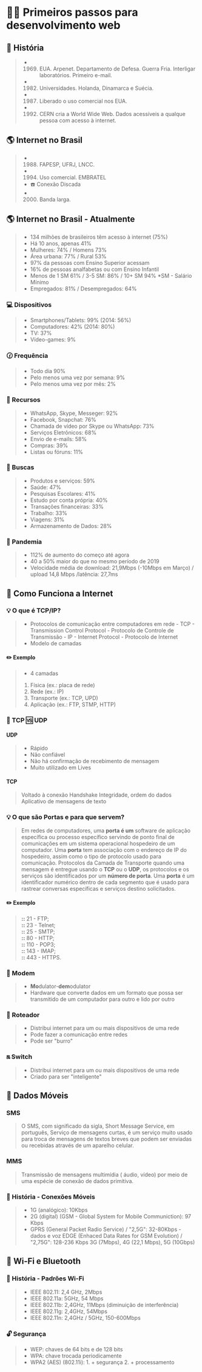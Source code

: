 ﻿# 🚶‍♂️ Primeiros passos para desenvolvimento web

## 💾 História

> - 1969. EUA. Arpenet. Departamento de Defesa. Guerra Fria. Interligar laboratórios. Primeiro e-mail.
> - 1982. Universidades. Holanda, Dinamarca e Suécia.
> - 1987. Liberado o uso comercial nos EUA.
> - 1992. CERN cria a World Wide Web. Dados acessíveis a qualque pessoa com acesso à internet.

## :earth_americas: Internet no Brasil

> - 1988. FAPESP, UFRJ, LNCC.
> - 1994. Uso comercial. EMBRATEL
> - :phone: Conexão Discada
> - 2000. Banda larga.

## :earth_americas: Internet no Brasil - Atualmente

> - 134 milhões de brasileiros têm acesso à internet (75%)
> - Há 10 anos, apenas 41%
> - Mulheres: 74% / Homens 73%
> - Área urbana: 77% / Rural 53%
>  - 97% da pessoas com Ensino Superior acessam
>  - 16% de pessoas analfabetas ou com Ensino Infantil
>  - Menos de 1 SM 61% / 3-5 SM: 86% / 10+ SM 94% *SM - Salário Mínimo
>  - Empregados: 81% / Desempregados: 64%

### :computer: Dispositivos

>  - Smartphones/Tablets: 99% (2014: 56%)
>  - Computadores: 42% (2014: 80%)
>  - TV: 37%
>  - Vídeo-games: 9%

### :clock130: Frequência

> - Todo dia 90%
> - Pelo menos uma vez por semana: 9%
> - Pelo menos uma vez por mês: 2%

### :e-mail: Recursos

> - WhatsApp, Skype, Messeger: 92%
> - Facebook, Snapchat: 76%
> - Chamada de vídeo por Skype ou WhatsApp: 73%
> - Serviços Eletrônicos: 68%
> - Envio de e-mails: 58%
> - Compras: 39%
> - Listas ou fóruns: 11%

### :mag_right: Buscas

> - Produtos e serviços: 59%
> - Saúde: 47%
> - Pesquisas Escolares: 41%
> - Estudo por conta própria: 40%
> - Transações financeiras: 33%
> - Trabalho: 33%
> - Viagens: 31%
> - Armazenamento de Dados: 28%

### :microscope: Pandemia

> - 112% de aumento do começo até agora
> - 40 a 50% maior do que no mesmo período de 2019
> - Velocidade média de download: 21,9Mbps (-10Mbps em Março) / upload 14,8 Mbps /latência: 27,7ms

## :satellite: Como Funciona a Internet


### 💡 O que é TCP/IP?
> - Protocolos de comunicação entre computadores em rede
>       - TCP - Transmission Control Protocol - Protocolo de Controle de Transmissão
>       - IP - Internet Protocol - Protocolo de Internet
> - Modelo de camadas

#### :pencil2: Exemplo
> - 4 camadas
> 1. Física (ex.: placa de rede)
> 2. Rede (ex.: IP)
> 3. Transporte (ex.: TCP, UPD)
> 4. Aplicação (ex.: FTP, STMP, HTTP)

### :round_pushpin:  TCP :vs: UDP

#### UDP
>  - Rápido
>  - Não confiável
>  - Não há confirmação de recebimento de mensagem
> - Muito utilizado em Lives 
          
#### TCP
>Voltado à conexão
>Handshake
>Integridade, ordem do dados
>Aplicativo de mensagens de texto

### 💡 O que são Portas e para que servem?

> Em redes de computadores, uma **porta é um** software de aplicação específica ou processo específico servindo de ponto final de comunicações em um sistema operacional hospedeiro de um computador. Uma **porta** tem associação com o endereço de IP do hospedeiro, assim como o tipo de protocolo usado para comunicação.
> Protocolos da Camada de Transporte quando uma mensagem é entregue usando o **TCP** ou o **UDP**, os protocolos e os serviços são identificados por um **número de porta**. Uma **porta** é um identificador numérico dentro de cada segmento que é usado para rastrear conversas específicas e serviços destino solicitados.

#### :pencil2: Exemplo

>**::** 21 - FTP;  
**::** 23 - Telnet;  
**::** 25 - SMTP;  
**::** 80 - HTTP;  
**::** 110 - POP3;  
**::** 143 - IMAP;  
**::** 443 - HTTPS.

### :fax: Modem

> - **Mo**dulator-**dem**odulator
> - Hardware que converte dados em um formato que possa ser transmitido de um computador para outro e lido por outro

### :twisted_rightwards_arrows: Roteador

> - Distribui internet para um ou mais dispositivos de uma rede
> - Pode fazer a comunicação entre redes
> - Pode ser "burro"

### :on: Switch

> - Distribui internet para um ou mais dispositivos de uma rede
> - Criado para ser "inteligente"

## :iphone: Dados Móveis

### SMS

> O SMS, com significado da sigla, Short Message Service, em português, Serviço de mensagens curtas, é um serviço muito usado para troca de mensagens de textos breves que podem ser enviadas ou recebidas através de um aparelho celular.

### MMS

> Transmissão de mensagens multimídia ( áudio, vídeo) por meio de uma espécie de conexão de dados primitiva.

### 💾 História - Conexões Móveis

> - 1G (analógico): 10Kbps
> - 2G (digital) (GSM - Global System for Mobile Communiction): 97 Kbps
> - GPRS (General Packet Radio Service) / "2,5G": 32-80Kbps - dados e voz
> EDGE (Enhaced Data Rates for GSM Evolution) / "2,75G": 128-236 Kbps
> 3G (7Mbps), 4G (22,1 Mbps), 5G (10Gbps)

## :satellite: Wi-Fi e Bluetooth

### 💾 História - Padrões Wi-Fi

> - IEEE 802.11: 2,4 GHz, 2Mbps
> - IEEE 802.11a: 5GHz, 54 Mbps
> - IEEE 802.11b: 2,4GHz, 11Mbps (diminuição de interferência)
> - IEEE 802.11g: 2,4GHz, 54Mbps
> - IEEE 802.11n: 2,4GHz / 5GHz, 150-600Mbps 

### :unlock: Segurança

> - WEP: chaves de 64 bits e de 128 bits
> - WPA: chave trocada periodicamente
> - WPA2 (AES) (802.11i):
>             1. + segurança
>             2. + processamento 


